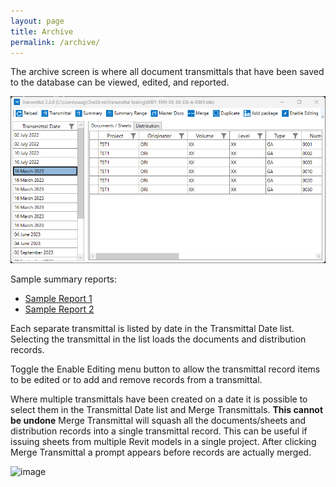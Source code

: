 ```yaml
---
layout: page
title: Archive
permalink: /archive/
---
```

The archive screen is where all document transmittals that have been saved to the database can be viewed, edited, and reported.

<img src="assets/images/ArchiveView.png" width="850" >

Sample summary reports: 
- [Sample Report 1](https://github.com/russgreen/Transmittal/blob/c7fdffdd12050c8f0e3a58e386e9d8e5d9843659/SampleReports/Alternative%20Sample%201/TransmittalSummary.pdf)
- [Sample Report 2](https://github.com/russgreen/Transmittal/blob/c7fdffdd12050c8f0e3a58e386e9d8e5d9843659/SampleReports/Alternative%20Sample%202/TransmittalSummary.pdf)

Each separate transmittal is listed by date in the Transmittal Date list.  Selecting the transmittal in the list loads the documents and distribution records. 

Toggle the Enable Editing menu button to allow the transmittal record items to be edited or to add and remove records from a transmittal.  

Where multiple transmittals have been created on a date it is possible to select them in the Transmittal Date list and Merge Transmittals. **This cannot be undone** Merge Transmittal will squash all the documents/sheets and distribution records into a single transmittal record. This can be useful if issuing sheets from multiple Revit models in a single project. After clicking Merge Transmittal a prompt appears before records are actually merged.

![image](https://user-images.githubusercontent.com/1886088/178135252-0847442a-d1e3-41b9-a11f-ae7955d880d1.png)


